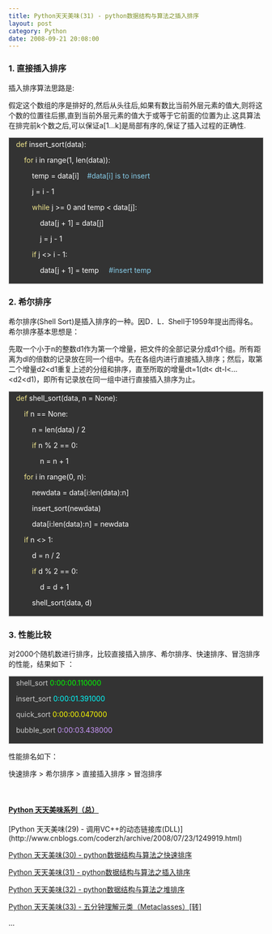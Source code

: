```yaml
---
title: Python天天美味(31) - python数据结构与算法之插入排序
layout: post
category: Python
date: 2008-09-21 20:08:00
---
```


### 1. 直接插入排序

插入排序算法思路是:

假定这个数组的序是排好的,然后从头往后,如果有数比当前外层元素的值大,则将这个数的位置往后挪,直到当前外层元素的值大于或等于它前面的位置为止.这具算法在排完前k个数之后,可以保证a[1&#8230;k]是局部有序的,保证了插入过程的正确性.

<div style="border: 1px solid #cccccc; padding: 4px 5px 4px 14px; background-color: #333333; color: #cccccc;"><span style="color: #f0e68c;">def</span> <span style="color: #ffffff;">insert_sort</span><span style="color: #ffffff;">(</span><span style="color: #ffffff;">data</span><span style="color: #ffffff;">):</span>

<span style="color: #ffffff;">&nbsp;&nbsp;&nbsp; </span><span style="color: #f0e68c;">for</span> <span style="color: #ffffff;">i</span> <span style="color: #ffffff;">in</span> <span style="color: #ffffff;">range</span><span style="color: #ffffff;">(</span><span style="color: #ffffff;">1</span><span style="color: #ffffff;">,</span> <span style="color: #ffffff;">len</span><span style="color: #ffffff;">(</span><span style="color: #ffffff;">data</span><span style="color: #ffffff;">)):</span>

<span style="color: #ffffff;">&nbsp;&nbsp;&nbsp;&nbsp;&nbsp;&nbsp;&nbsp; </span><span style="color: #ffffff;">temp</span> <span style="color: #ffffff;">=</span> <span style="color: #ffffff;">data</span><span style="color: #ffffff;">[</span><span style="color: #ffffff;">i</span><span style="color: #ffffff;">]</span><span style="color: #ffffff;">&nbsp;&nbsp;&nbsp; </span><span style="color: #87ceeb;">#data[i] is to insert</span>

<span style="color: #ffffff;">&nbsp;&nbsp;&nbsp;&nbsp;&nbsp;&nbsp;&nbsp; </span><span style="color: #ffffff;">j</span> <span style="color: #ffffff;">=</span> <span style="color: #ffffff;">i</span> <span style="color: #ffffff;">-</span> <span style="color: #ffffff;">1</span>

<span style="color: #ffffff;">&nbsp;&nbsp;&nbsp;&nbsp;&nbsp;&nbsp;&nbsp; </span><span style="color: #f0e68c;">while</span> <span style="color: #ffffff;">j</span> <span style="color: #ffffff;">&gt;=</span> <span style="color: #ffffff;">0</span> <span style="color: #ffffff;">and</span> <span style="color: #ffffff;">temp</span> <span style="color: #ffffff;">&lt;</span> <span style="color: #ffffff;">data</span><span style="color: #ffffff;">[</span><span style="color: #ffffff;">j</span><span style="color: #ffffff;">]:</span>

<span style="color: #ffffff;">&nbsp;&nbsp;&nbsp;&nbsp;&nbsp;&nbsp;&nbsp;&nbsp;&nbsp;&nbsp;&nbsp; </span><span style="color: #ffffff;">data</span><span style="color: #ffffff;">[</span><span style="color: #ffffff;">j</span> <span style="color: #ffffff;">+</span> <span style="color: #ffffff;">1</span><span style="color: #ffffff;">]</span> <span style="color: #ffffff;">=</span> <span style="color: #ffffff;">data</span><span style="color: #ffffff;">[</span><span style="color: #ffffff;">j</span><span style="color: #ffffff;">]</span>

<span style="color: #ffffff;">&nbsp;&nbsp;&nbsp;&nbsp;&nbsp;&nbsp;&nbsp;&nbsp;&nbsp;&nbsp;&nbsp; </span><span style="color: #ffffff;">j</span> <span style="color: #ffffff;">=</span> <span style="color: #ffffff;">j</span> <span style="color: #ffffff;">-</span> <span style="color: #ffffff;">1</span>

<span style="color: #ffffff;">&nbsp;&nbsp;&nbsp;&nbsp;&nbsp;&nbsp;&nbsp; </span><span style="color: #f0e68c;">if</span> <span style="color: #ffffff;">j</span> <span style="color: #ffffff;">&lt;&gt;</span> <span style="color: #ffffff;">i</span> <span style="color: #ffffff;">-</span> <span style="color: #ffffff;">1</span><span style="color: #ffffff;">:</span>

<span style="color: #ffffff;">&nbsp;&nbsp;&nbsp;&nbsp;&nbsp;&nbsp;&nbsp;&nbsp;&nbsp;&nbsp;&nbsp; </span><span style="color: #ffffff;">data</span><span style="color: #ffffff;">[</span><span style="color: #ffffff;">j</span> <span style="color: #ffffff;">+</span> <span style="color: #ffffff;">1</span><span style="color: #ffffff;">]</span> <span style="color: #ffffff;">=</span> <span style="color: #ffffff;">temp</span><span style="color: #ffffff;">&nbsp;&nbsp;&nbsp;&nbsp; </span><span style="color: #87ceeb;">#insert temp</span></div>

### 2. 希尔排序

希尔排序(Shell Sort)是插入排序的一种。因D．L．Shell于1959年提出而得名。希尔排序基本思想是：

先取一个小于n的整数d1作为第一个增量，把文件的全部记录分成d1个组。所有距离为dl的倍数的记录放在同一个组中。先在各组内进行直接插入排序；然后，取第二个增量d2&lt;d1重复上述的分组和排序，直至所取的增量dt=1(dt&lt; dt-l&lt;&#8230;&lt;d2&lt;d1)，即所有记录放在同一组中进行直接插入排序为止。

<div style="border: 1px solid #cccccc; padding: 4px 5px 4px 14px; background-color: #333333; color: #cccccc;"><span style="color: #f0e68c;">def</span> <span style="color: #ffffff;">shell_sort</span><span style="color: #ffffff;">(</span><span style="color: #ffffff;">data</span><span style="color: #ffffff;">,</span> <span style="color: #ffffff;">n</span> <span style="color: #ffffff;">=</span> <span style="color: #ffffff;">None</span><span style="color: #ffffff;">):</span>

<span style="color: #ffffff;">&nbsp;&nbsp;&nbsp; </span><span style="color: #f0e68c;">if</span> <span style="color: #ffffff;">n</span> <span style="color: #ffffff;">==</span> <span style="color: #ffffff;">None</span><span style="color: #ffffff;">:</span>

<span style="color: #ffffff;">&nbsp;&nbsp;&nbsp;&nbsp;&nbsp;&nbsp;&nbsp; </span><span style="color: #ffffff;">n</span> <span style="color: #ffffff;">=</span> <span style="color: #ffffff;">len</span><span style="color: #ffffff;">(</span><span style="color: #ffffff;">data</span><span style="color: #ffffff;">)</span> <span style="color: #ffffff;">/</span> <span style="color: #ffffff;">2</span>

<span style="color: #ffffff;">&nbsp;&nbsp;&nbsp;&nbsp;&nbsp;&nbsp;&nbsp; </span><span style="color: #f0e68c;">if</span> <span style="color: #ffffff;">n</span> <span style="color: #ffffff;">%</span> <span style="color: #ffffff;">2</span> <span style="color: #ffffff;">==</span> <span style="color: #ffffff;">0</span><span style="color: #ffffff;">:</span>

<span style="color: #ffffff;">&nbsp;&nbsp;&nbsp;&nbsp;&nbsp;&nbsp;&nbsp;&nbsp;&nbsp;&nbsp;&nbsp; </span><span style="color: #ffffff;">n</span> <span style="color: #ffffff;">=</span> <span style="color: #ffffff;">n</span> <span style="color: #ffffff;">+</span> <span style="color: #ffffff;">1</span>

<span style="color: #ffffff;">&nbsp;&nbsp;&nbsp; </span><span style="color: #f0e68c;">for</span> <span style="color: #ffffff;">i</span> <span style="color: #ffffff;">in</span> <span style="color: #ffffff;">range</span><span style="color: #ffffff;">(</span><span style="color: #ffffff;">0</span><span style="color: #ffffff;">,</span> <span style="color: #ffffff;">n</span><span style="color: #ffffff;">):</span>

<span style="color: #ffffff;">&nbsp;&nbsp;&nbsp;&nbsp;&nbsp;&nbsp;&nbsp; </span><span style="color: #ffffff;">newdata</span> <span style="color: #ffffff;">=</span> <span style="color: #ffffff;">data</span><span style="color: #ffffff;">[</span><span style="color: #ffffff;">i</span><span style="color: #ffffff;">:</span><span style="color: #ffffff;">len</span><span style="color: #ffffff;">(</span><span style="color: #ffffff;">data</span><span style="color: #ffffff;">):</span><span style="color: #ffffff;">n</span><span style="color: #ffffff;">]</span>

<span style="color: #ffffff;">&nbsp;&nbsp;&nbsp;&nbsp;&nbsp;&nbsp;&nbsp; </span><span style="color: #ffffff;">insert_sort</span><span style="color: #ffffff;">(</span><span style="color: #ffffff;">newdata</span><span style="color: #ffffff;">)</span>

<span style="color: #ffffff;">&nbsp;&nbsp;&nbsp;&nbsp;&nbsp;&nbsp;&nbsp; </span><span style="color: #ffffff;">data</span><span style="color: #ffffff;">[</span><span style="color: #ffffff;">i</span><span style="color: #ffffff;">:</span><span style="color: #ffffff;">len</span><span style="color: #ffffff;">(</span><span style="color: #ffffff;">data</span><span style="color: #ffffff;">):</span><span style="color: #ffffff;">n</span><span style="color: #ffffff;">]</span> <span style="color: #ffffff;">=</span> <span style="color: #ffffff;">newdata</span>

<span style="color: #ffffff;">&nbsp;&nbsp;&nbsp; </span><span style="color: #f0e68c;">if</span> <span style="color: #ffffff;">n</span> <span style="color: #ffffff;">&lt;&gt;</span> <span style="color: #ffffff;">1</span><span style="color: #ffffff;">:</span>

<span style="color: #ffffff;">&nbsp;&nbsp;&nbsp;&nbsp;&nbsp;&nbsp;&nbsp; </span><span style="color: #ffffff;">d</span> <span style="color: #ffffff;">=</span> <span style="color: #ffffff;">n</span> <span style="color: #ffffff;">/</span> <span style="color: #ffffff;">2</span>

<span style="color: #ffffff;">&nbsp;&nbsp;&nbsp;&nbsp;&nbsp;&nbsp;&nbsp; </span><span style="color: #f0e68c;">if</span> <span style="color: #ffffff;">d</span> <span style="color: #ffffff;">%</span> <span style="color: #ffffff;">2</span> <span style="color: #ffffff;">==</span> <span style="color: #ffffff;">0</span><span style="color: #ffffff;">:</span>

<span style="color: #ffffff;">&nbsp;&nbsp;&nbsp;&nbsp;&nbsp;&nbsp;&nbsp;&nbsp;&nbsp;&nbsp;&nbsp; </span><span style="color: #ffffff;">d</span> <span style="color: #ffffff;">=</span> <span style="color: #ffffff;">d</span> <span style="color: #ffffff;">+</span> <span style="color: #ffffff;">1</span>

<span style="color: #ffffff;">&nbsp;&nbsp;&nbsp;&nbsp;&nbsp;&nbsp;&nbsp; </span><span style="color: #ffffff;">shell_sort</span><span style="color: #ffffff;">(</span><span style="color: #ffffff;">data</span><span style="color: #ffffff;">,</span> <span style="color: #ffffff;">d</span><span style="color: #ffffff;">)</span></div>

### 3. 性能比较

对2000个随机数进行排序，比较直接插入排序、希尔排序、快速排序、冒泡排序的性能，结果如下 ：

<div style="border: 1px solid #cccccc; padding: 4px 5px 4px 14px; background-color: #333333; color: #cccccc;">shell_sort <span style="color: #00ff00;">0:00:00.110000</span>

insert_sort <span style="color: #00ffff;">0:00:01.391000</span>

quick_sort <span style="color: #ffff00;">0:00:00.047000</span>

bubble_sort <span style="color: #cc99ff;">0:00:03.438000</span></div>

性能排名如下：

快速排序 &gt; 希尔排序 &gt; 直接插入排序 &gt; 冒泡排序

&nbsp;

#### [Python    天天美味系列（总）](http://www.cnblogs.com/coderzh/archive/2008/07/08/pythoncookbook.html)&nbsp; &nbsp;       
<p>[Python      天天美味(29) - 调用VC++的动态链接库(DLL)](http://www.cnblogs.com/coderzh/archive/2008/07/23/1249919.html)&nbsp;
  
[Python      天天美味(30) - python数据结构与算法之快速排序](http://www.cnblogs.com/coderzh/archive/2008/09/20/1294947.html)&nbsp;
  
[Python      天天美味(31) - python数据结构与算法之插入排序](http://www.cnblogs.com/coderzh/archive/2008/09/21/1295434.html)&nbsp;
  
[Python      天天美味(32) - python数据结构与算法之堆排序](http://www.cnblogs.com/coderzh/archive/2008/09/22/1296195.html)&nbsp;
  
[Python      天天美味(33) - 五分钟理解元类（Metaclasses）[转]](http://www.cnblogs.com/coderzh/archive/2008/12/07/1349735.html)

... 

&nbsp;    
</p>

